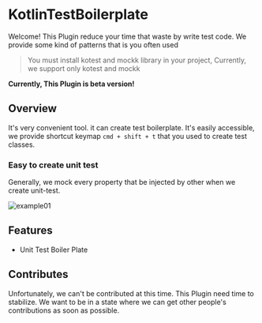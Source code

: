 # KotlinTestBoilerplate

Welcome! This Plugin reduce your time that waste by write test code.
We provide some kind of patterns that is you often used

> You must install kotest and mockk library in your project, Currently, we support only kotest and mockk

**Currently, This Plugin is beta version!**

## Overview

It's very convenient tool. it can create test boilerplate.
It's easily accessible, we provide shortcut keymap `cmd + shift + t` that you used to create test classes.

### Easy to create unit test

Generally, we mock every property that be injected by other when we create unit-test.

![example01](https://user-images.githubusercontent.com/57784077/188525568-0f445024-bbb6-45a0-9d13-fb3e2c371789.gif)


## Features

- Unit Test Boiler Plate

## Contributes

Unfortunately, we can't be contributed at this time. This Plugin need time to stabilize.
We want to be in a state where we can get other people's contributions as soon as possible.
